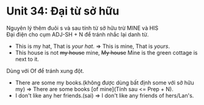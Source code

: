 # Unit 34: Đại từ sở hữu
Nguyên lý thêm đuôi s và sau tính từ sở hữu trừ MINE và HIS\
Đại điện cho cụm ADJ-SH + N để tránh nhắc lại danh từ.
 - This is my hat, That is *your hat*. => This is mine, That is *yours*.
 - This house is not ~~my house~~ mine, ~~My house~~ Mine is the green cottage is next to it.

Dùng với Of để tránh xung đột.
 - There are some my books.(không được dùng bất định some với sở hữu my) => There are some books [of mine](Tính sau <= Prep + N).
 - I don't like any her friends.(sai) => I don't like any friends of hers/Lan's.